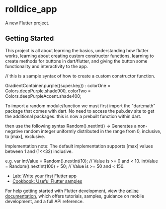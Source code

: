 # rolldice_app

A new Flutter project.

## Getting Started

This project is all about learning the basics, understanding how flutter works, learning about creating custom constructor functions, learning to create methods for buttons in dart/flutter, and giving the button some functionality and interactivity to the app.

<!-- Notes to self -->

// this is a sample syntax of how to create a custom constructor function.

<!-- ClassName.constructorname() -->

GradientContainer.purple({super.key})
: colorOne = Colors.deepPurple.shade900,
colorTwo = Colors.deepPurpleAccent.shade400;

<!-- Learning to use random module. -->

To import a random module/function we must first import the "dart:math" package that comes with dart. No need to access the pub.dev site to get the additional packages. this is now a prebuilt function within dart.

then use the following syntax
Random().nextInt() -> Generates a non-negative random integer uniformly distributed in the range from 0, inclusive, to [max], exclusive.

Implementation note: The default implementation supports [max] values between 1 and (1<<32) inclusive.

e.g.
var intValue = Random().nextInt(10); // Value is >= 0 and < 10.
intValue = Random().nextInt(100) + 50; // Value is >= 50 and < 150.

<!-- end notes to self -->

- [Lab: Write your first Flutter app](https://docs.flutter.dev/get-started/codelab)
- [Cookbook: Useful Flutter samples](https://docs.flutter.dev/cookbook)

For help getting started with Flutter development, view the
[online documentation](https://docs.flutter.dev/), which offers tutorials,
samples, guidance on mobile development, and a full API reference.
